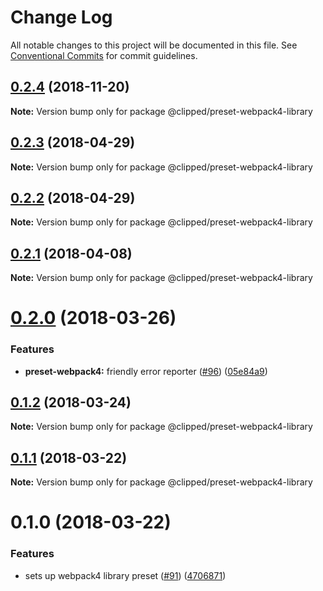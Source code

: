 # Change Log

All notable changes to this project will be documented in this file.
See [Conventional Commits](https://conventionalcommits.org) for commit guidelines.

## [0.2.4](https://github.com/clippedjs/clipped/compare/@clipped/preset-webpack4-library@0.2.3...@clipped/preset-webpack4-library@0.2.4) (2018-11-20)

**Note:** Version bump only for package @clipped/preset-webpack4-library





<a name="0.2.3"></a>
## [0.2.3](https://github.com/clippedjs/clipped/compare/@clipped/preset-webpack4-library@0.2.2...@clipped/preset-webpack4-library@0.2.3) (2018-04-29)




**Note:** Version bump only for package @clipped/preset-webpack4-library

<a name="0.2.2"></a>
## [0.2.2](https://github.com/clippedjs/clipped/compare/@clipped/preset-webpack4-library@0.2.1...@clipped/preset-webpack4-library@0.2.2) (2018-04-29)




**Note:** Version bump only for package @clipped/preset-webpack4-library

<a name="0.2.1"></a>
## [0.2.1](https://github.com/clippedjs/clipped/compare/@clipped/preset-webpack4-library@0.2.0...@clipped/preset-webpack4-library@0.2.1) (2018-04-08)




**Note:** Version bump only for package @clipped/preset-webpack4-library

<a name="0.2.0"></a>
# [0.2.0](https://github.com/clippedjs/clipped/compare/@clipped/preset-webpack4-library@0.1.2...@clipped/preset-webpack4-library@0.2.0) (2018-03-26)


### Features

* **preset-webpack4:** friendly error reporter ([#96](https://github.com/clippedjs/clipped/issues/96)) ([05e84a9](https://github.com/clippedjs/clipped/commit/05e84a9))




<a name="0.1.2"></a>
## [0.1.2](https://github.com/clippedjs/clipped/compare/@clipped/preset-webpack4-library@0.1.1...@clipped/preset-webpack4-library@0.1.2) (2018-03-24)




**Note:** Version bump only for package @clipped/preset-webpack4-library

<a name="0.1.1"></a>
## [0.1.1](https://github.com/clippedjs/clipped/compare/@clipped/preset-webpack4-library@0.1.0...@clipped/preset-webpack4-library@0.1.1) (2018-03-22)




**Note:** Version bump only for package @clipped/preset-webpack4-library

<a name="0.1.0"></a>
# 0.1.0 (2018-03-22)


### Features

* sets up webpack4 library preset ([#91](https://github.com/clippedjs/clipped/issues/91)) ([4706871](https://github.com/clippedjs/clipped/commit/4706871))
